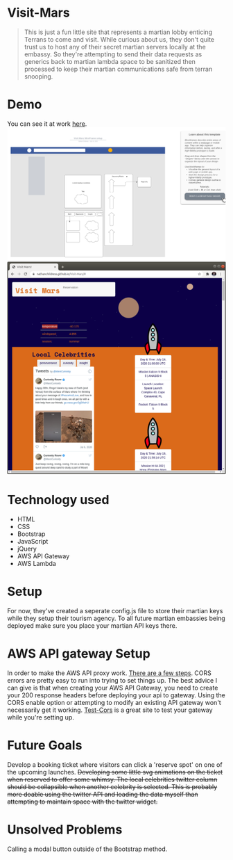 # Visit-Mars 
> This is just a fun little site that represents a martian lobby enticing Terrans to come and visit. While curious about us, they don't quite trust us to host any of their secret martian servers locally at the embassy. So they're attempting to send their data requests as generics back to martian lambda space to be sanitized then processed to keep their martian communications safe from terran snooping.

# Demo
You can see it at work [here](https://nathanchildress.github.io/Visit-Mars/).
![WireFrame](./images/Visit-Mars-WireFrame.png)
![WireFrame](./images/screenshot.png)

# Technology used
- HTML
- CSS
- Bootstrap
- JavaScript
- jQuery
- AWS API Gateway
- AWS Lambda

# Setup
For now, they've created a seperate config.js file to store their martian keys while they setup their tourism agency. To all future martian embassies being deployed make sure you place your martian API keys there.

# AWS API gateway Setup
In order to make the AWS API proxy work. [There are a few steps](https://docs.aws.amazon.com/apigateway/latest/developerguide/api-gateway-create-api-as-simple-proxy-for-lambda.html). CORS errors are pretty easy to run into trying to set things up. The best advice I can give is that when creating your AWS API Gateway, you need to create your 200 response headers before deploying your api to gateway. Using the CORS enable option or attempting to modify an existing API gateway won't necessarily get it working. [Test-Cors](http://client.cors-api.appspot.com/client) is a great site to test your gateway while you're setting up.


# Future Goals
Develop a booking ticket where visitors can click a 'reserve spot' on one of the upcoming launches. ~~Developing some little svg animations on the ticket when reserved to offer some whimsy. The local celebrities twitter column should be collapsible when another celebrity is selected. This is probably more doable using the twitter API and loading the data myself than attempting to maintain space with the twitter widget.~~

# Unsolved Problems
Calling a modal button outside of the Bootstrap method.

